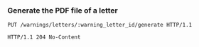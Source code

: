### Generate the PDF file of a letter

```http
PUT /warnings/letters/:warning_letter_id/generate HTTP/1.1
```

```http
HTTP/1.1 204 No-Content
```
